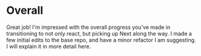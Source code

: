 # Overall

Great job! I'm impressed with the overall progress you've made in transitioning to not only react, but picking up Next along the way. I made a few initial edits to the base repo, and have a minor refactor I am suggesting. I will explain it in more detail here.
